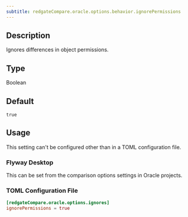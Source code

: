 ```yaml
---
subtitle: redgateCompare.oracle.options.behavior.ignorePermissions
---
```


## Description

Ignores differences in object permissions.

## Type

Boolean

## Default

`true`

## Usage

This setting can't be configured other than in a TOML configuration file.

### Flyway Desktop

This can be set from the comparison options settings in Oracle projects.

### TOML Configuration File

```toml
[redgateCompare.oracle.options.ignores]
ignorePermissions = true
```
